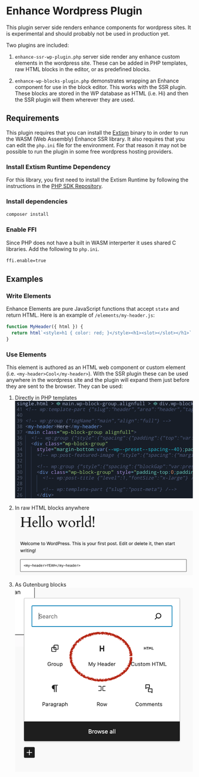 # Enhance Wordpress Plugin

This plugin server side renders enhance components for wordpress sites.
It is experimental and should probably not be used in production yet.

Two plugins are included:
1. `enhance-ssr-wp-plugin.php` server side render any enhance custom elements in the wordpress site.
These can be added in PHP templates, raw HTML blocks in the editor, or as predefined blocks.

2. `enhance-wp-blocks-plugin.php` demonstrates wrapping an Enhance component for use in the block editor. 
This works with the SSR plugin. These blocks are stored in the WP database as HTML (i.e. <my-header>Hi</my-header>) and then the SSR plugin will them wherever they are used.


## Requirements
This plugin requires that you can install the [Extism](https://extism.org) binary to in order to run the WASM (Web Assembly) Enhance SSR library.
It also requires that you can edit the `php.ini` file for the environment. 
For that reason it may not be possible to run the plugin in some free wordpress hosting providers.

### Install Extism Runtime Dependency

For this library, you first need to install the Extism Runtime by following the instructions in the [PHP SDK Repository](https://github.com/extism/php-sdk#install-the-extism-runtime-dependency).

### Install dependencies

```sh
composer install
```

### Enable FFI
Since PHP does not have a built in WASM interperter it uses shared C libraries.
Add the following to `php.ini`.

```sh
ffi.enable=true
```

## Examples

### Write Elements
Enhance Elements are pure JavaScript functions that accept `state` and return HTML.
Here is an example of `/elements/my-header.js`:
```javascript
function MyHeader({ html }) {
  return html`<style>h1 { color: red; }</style><h1><slot></slot></h1>`
}
```

### Use Elements
This element is authored as an HTML web component or custom element (i.e. `<my-header>Cool</my-header>`).
With the SSR plugin these can be used anywhere in the wordpress site and the plugin will expand them just before they are sent to the browser.
They can be used:
1. Directly in PHP templates
![single.php template with my-header tag](/docs/images/in-php-template.png)

2. In raw HTML blocks anywhere
![my-header tag in raw html block](/docs/images/in-html-blocks.png)

3. As Gutenburg blocks
![my-header in WP editor](/docs/images/in-gutenburg-block.png)


